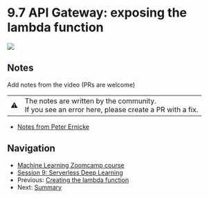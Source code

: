 # 9.7 API Gateway: exposing the lambda function

<a href="https://www.youtube.com/watch?v=wyZ9aqQOXvs&list=PL3MmuxUbc_hIhxl5Ji8t4O6lPAOpHaCLR"><img src="images/thumbnail-9-07.jpg"></a>

## Notes

Add notes from the video (PRs are welcome)

<table>
   <tr>
      <td>⚠️</td>
      <td>
         The notes are written by the community. <br>
         If you see an error here, please create a PR with a fix.
      </td>
   </tr>
</table>

* [Notes from Peter Ernicke](https://knowmledge.com/2023/12/06/ml-zoomcamp-2023-serverless-part-7/)

## Navigation

* [Machine Learning Zoomcamp course](../)
* [Session 9: Serverless Deep Learning](./)
* Previous: [Creating the lambda function](06-creating-lambda.md)
* Next: [Summary](08-summary.md)

